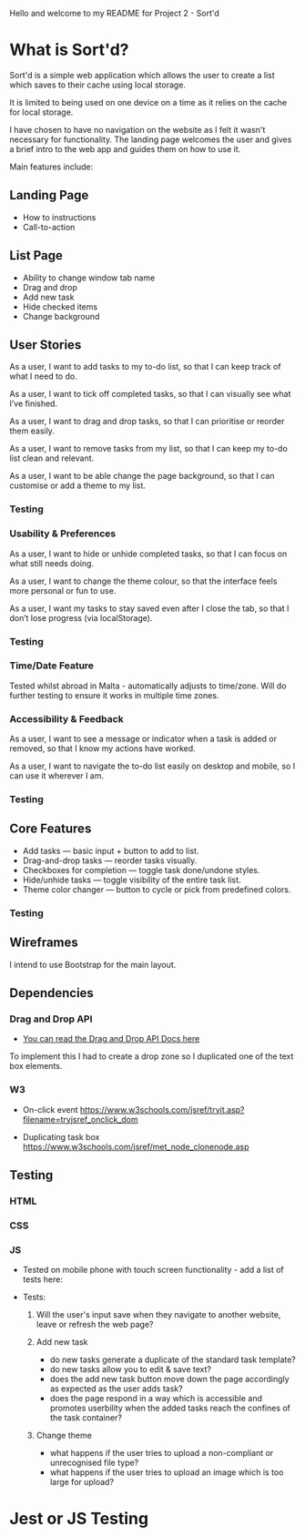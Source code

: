 Hello and welcome to my README for Project 2 - Sort'd

# What is Sort'd?

Sort'd is a simple web application which allows the user to create a list which saves to their cache using local storage.

It is limited to being used on one device on a time as it relies on the cache for local storage. 

I have chosen to have no navigation on the website as I felt it wasn't necessary for functionality. The landing page welcomes the user and gives a brief intro to the web app and guides them on how to use it.  

Main features include:

## Landing Page
* How to instructions
* Call-to-action 

## List Page
* Ability to change window tab name
* Drag and drop
* Add new task
* Hide checked items
* Change background

## User Stories

As a user, I want to add tasks to my to-do list, so that I can keep track of what I need to do.



As a user, I want to tick off completed tasks, so that I can visually see what I’ve finished.

As a user, I want to drag and drop tasks, so that I can prioritise or reorder them easily.

As a user, I want to remove tasks from my list, so that I can keep my to-do list clean and relevant.

As a user, I want to be able change the page background, so that I can customise or add a theme to my list.

### Testing

### Usability & Preferences
As a user, I want to hide or unhide completed tasks, so that I can focus on what still needs doing.

As a user, I want to change the theme colour, so that the interface feels more personal or fun to use.

As a user, I want my tasks to stay saved even after I close the tab, so that I don’t lose progress (via localStorage).

### Testing

### Time/Date Feature

Tested whilst abroad in Malta - automatically adjusts to time/zone. Will do further testing to ensure it works in multiple time zones. 

### Accessibility & Feedback
As a user, I want to see a message or indicator when a task is added or removed, so that I know my actions have worked.

As a user, I want to navigate the to-do list easily on desktop and mobile, so I can use it wherever I am.

### Testing

## Core Features
- Add tasks — basic input + button to add to list.
- Drag-and-drop tasks — reorder tasks visually.
- Checkboxes for completion — toggle task done/undone styles.
- Hide/unhide tasks — toggle visibility of the entire task list.
- Theme color changer — button to cycle or pick from predefined colors.

### Testing



## Wireframes

I intend to use Bootstrap for the main layout.


## Dependencies

### Drag and Drop API
* <a href="https://developer.mozilla.org/en-US/docs/Web/API/HTML_Drag_and_Drop_API"> You can read the Drag and Drop API Docs here<a>

To implement this I had to create a drop zone so I duplicated one of the text box elements.

### W3

* On-click event
https://www.w3schools.com/jsref/tryit.asp?filename=tryjsref_onclick_dom

* Duplicating task box
https://www.w3schools.com/jsref/met_node_clonenode.asp

## Testing

### HTML

### CSS

### JS

* Tested on mobile phone with touch screen functionality - add a list of tests here:

* Tests:
    1. Will the user's input save when they navigate to another website, leave or refresh the web page?
    
    2. Add new task 
        - do new tasks generate a duplicate of the standard task template?
        - do new tasks allow you to edit & save text?
        - does the add new task button move down the page accordingly as expected as the user adds task?
        - does the page respond in a way which is accessible and promotes userbility when the added tasks reach the confines of the task container?

    3. Change theme
        - what happens if the user tries to upload a non-compliant or unrecognised file type?
        - what happens if the user tries to upload an image which is too large for upload?

# Jest or JS Testing